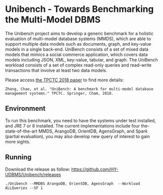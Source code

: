 # Unibench - Towards Benchmarking the Multi-Model DBMS
The Unibench project aims to develop a generic benchmark for a holistic evaluation of multi-model database systems (MMDS), which are able to support multiple data models such as documents, graph, and key-value models in a single back-end. UniBench consists of a set of mixed data models that mimics a social commerce application, which covers data models including JSON, XML, key-value, tabular, and graph. The UniBench workload consists of a set of complex read-only queries and read-write transactions that involve at least two data models.

Please access [the TPCTC 2018 paper](https://www.cs.helsinki.fi/u/jilu/documents/UniBench.pdf) to find more details:

```
Zhang, Chao, et al. "UniBench: A benchmark for multi-model database management systems." TPCTC. Springer, Cham, 2018.
```

## Environment

To run this benchmark, you need to have the systems under test installed, and JRE 7 or 8 installed. The current implementations include four the-state-of-the-art MMDS, ArangoDB, OrientDB, AgensGraph, and Spark (partial evaluation), you may also develop new query of interest to gain more sights.

## Running

Download the release as follow:
https://github.com/HY-UDBMS/Unibench/releases

```
./Unibench --MMDBS ArangoDB, OrientDB, AgensGraph  --Workload ALLQueries --SF 1 
```
